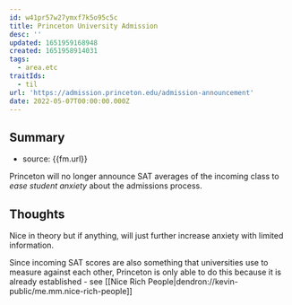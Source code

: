 ```yaml
---
id: w41pr57w27ymxf7k5o95c5c
title: Princeton University Admission
desc: ''
updated: 1651959168948
created: 1651958914031
tags:
  - area.etc
traitIds:
  - til
url: 'https://admission.princeton.edu/admission-announcement'
date: 2022-05-07T00:00:00.000Z
---
```


## Summary
- source: {{fm.url}}

Princeton will no longer announce SAT averages of the incoming class to *ease student anxiety* about the admissions process.

## Thoughts
Nice in theory but if anything, will just further increase anxiety with limited information. 

Since incoming SAT scores are also something that universities use to measure against each other, Princeton is only able to do this because it is already established - see [[Nice Rich People|dendron://kevin-public/me.mm.nice-rich-people]]
